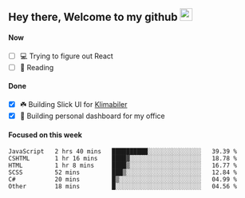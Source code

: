 ## Hey there, Welcome to my github <img src="https://media.giphy.com/media/hvRJCLFzcasrR4ia7z/giphy.gif" width="25px">

#### Now
- [ ] 💻 Trying to figure out React
- [ ] 📕 Reading

#### Done
- [x] ☘️ Building Slick UI for [Klimabiler](https://klimabiler.dk)
- [x] 🚀 Building personal dashboard for my office
 
 #### Focused on this week
<!--START_SECTION:waka-->

```text
JavaScript   2 hrs 40 mins   ██████████░░░░░░░░░░░░░░░   39.39 %
CSHTML       1 hr 16 mins    ████▓░░░░░░░░░░░░░░░░░░░░   18.78 %
HTML         1 hr 8 mins     ████▒░░░░░░░░░░░░░░░░░░░░   16.77 %
SCSS         52 mins         ███▒░░░░░░░░░░░░░░░░░░░░░   12.84 %
C#           20 mins         █▒░░░░░░░░░░░░░░░░░░░░░░░   04.99 %
Other        18 mins         █░░░░░░░░░░░░░░░░░░░░░░░░   04.56 %
```

<!--END_SECTION:waka-->

